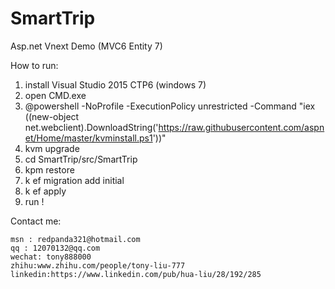 # SmartTrip
Asp.net Vnext Demo (MVC6 Entity 7)

How to run:

1. install Visual Studio 2015 CTP6 (windows 7)
2. open CMD.exe
3. @powershell -NoProfile -ExecutionPolicy unrestricted -Command "iex ((new-object net.webclient).DownloadString('https://raw.githubusercontent.com/aspnet/Home/master/kvminstall.ps1'))"
4. kvm upgrade
5. cd SmartTrip/src/SmartTrip
6. kpm restore
7. k ef migration add initial
8. k ef apply
9. run !

Contact me:

    msn : redpanda321@hotmail.com
    qq : 12070132@qq.com
    wechat: tony888000
    zhihu:www.zhihu.com/people/tony-liu-777
    linkedin:https://www.linkedin.com/pub/hua-liu/28/192/285
 
